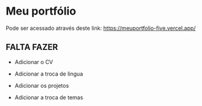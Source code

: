 # Meu portfólio

Pode ser acessado através deste link:
https://meuportfolio-five.vercel.app/

## FALTA FAZER

- Adicionar o CV

- Adicionar a troca de lingua

- Adicionar os projetos

- Adicionar a troca de temas